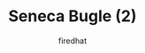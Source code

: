 ---
media: "images/art/firedhat/seneca_bugle_2.png"
media_type: image
type: art
title: Seneca Bugle (2)
author: [firedhat]
desc: A clipping of the in-universe Seneca Bugle newspaper, dated 5 months after the final round.
---